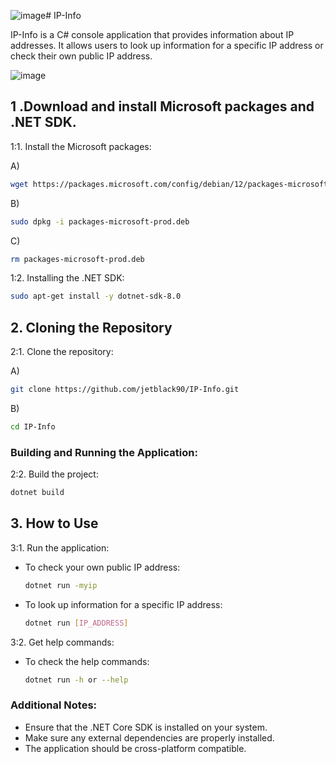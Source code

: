 ![image](https://github.com/jetblack90/IP-Info/assets/97771094/89077797-131a-448b-b3ab-ffbb0c72ab21)# IP-Info

IP-Info is a C# console application that provides information about IP addresses. It allows users to look up information for a specific IP address or check their own public IP address.

![image](https://github.com/jetblack90/IP-Info/assets/97771094/b9c68cb8-edd2-44c0-ba54-c09fd7e7f5b4)


## 1 .Download and install Microsoft packages and .NET SDK.

1:1. Install the Microsoft packages:

   A)
   ```sh
   wget https://packages.microsoft.com/config/debian/12/packages-microsoft-prod.deb -O packages-microsoft-prod.deb
   ```
   B)
   ```sh
   sudo dpkg -i packages-microsoft-prod.deb
   ```
   C)
   ```sh
   rm packages-microsoft-prod.deb
   ```

1:2. Installing the .NET SDK:
   ```sh
   sudo apt-get install -y dotnet-sdk-8.0
   ```

## 2. Cloning the Repository

2:1. Clone the repository:

   A)
   ```sh
   git clone https://github.com/jetblack90/IP-Info.git
   ```

   B)
   ```sh
   cd IP-Info
   ```

### Building and Running the Application:

2:2. Build the project:
   ```sh
   dotnet build
   ```

## 3. How to Use

3:1. Run the application:
   - To check your own public IP address:
     ```sh
     dotnet run -myip
     ```

   - To look up information for a specific IP address:
     ```sh
     dotnet run [IP_ADDRESS]
     ```

3:2. Get help commands:
   - To check the help commands:
     ```sh
     dotnet run -h or --help
     ```


### Additional Notes:

- Ensure that the .NET Core SDK is installed on your system.
- Make sure any external dependencies are properly installed.
- The application should be cross-platform compatible.
